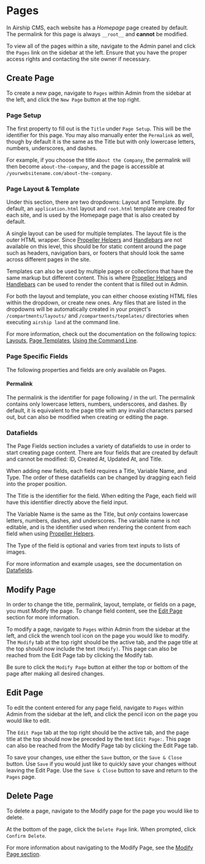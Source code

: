 # Pages
In Airship CMS, each website has a _Homepage_ page created by default. The permalink for this page is always `__root__` and **cannot** be modified.

To view all of the pages within a site, navigate to the Admin panel and click the `Pages` link on the sidebar at the left. Ensure that you have the proper access rights and contacting the site owner if necessary.


## Create Page
To create a new page, navigate to `Pages` within Admin from the sidebar at the left, and click the `New Page` button at the top right.

### Page Setup
The first property to fill out is the `Title` under `Page Setup`. This will be the identifier for this page. You may also manually enter the `Permalink` as well, though by default it is the same as the Title but with only lowercase letters, numbers, underscores, and dashes.

For example, if you choose the title `About the Company`, the permalink will then become `about-the-company`, and the page is accessible at `/yourwebsitename.com/about-the-company`.


### Page Layout & Template
Under this section, there are two dropdowns: Layout and Template. By default, an `application.html` layout and `root.html` template are created for each site, and is used by the Homepage page that is also created by default.

A single layout can be used for multiple templates. The layout file is the outer HTML wrapper. Since [Propeller Helpers](Propeller-Helpers.md) and [Handlebars](HandlebarsJS.md) are not available on this level, this should be for static content around the page such as headers, navigation bars, or footers that should look the same across different pages in the site.

Templates can also be used by multiple pages or collections that have the same markup but different content. This is where [Propeller Helpers](Propeller-Helpers.md) and [Handlebars](HandlebarsJS.md) can be used to render the content that is filled out in Admin.

For both the layout and template, you can either choose existing HTML files within the dropdown, or create new ones. Any files that are listed in the dropdowns will be automatically created in your project's `/compartments/layouts/` and `/compartments/tepmlates/` directories when executing `airship land` at the command line.

For more information, check out the documentation on the following topics: [Layouts](Layouts.md), [Page Templates](Page-Templates.md), [Using the Command Line](Using-the-Command-Line.md).


### Page Specific Fields
The following properties and fields are only available on Pages.

#### Permalink
The permalink is the identifier for page following / in the url. The permalink contains only lowercase letters, numbers, underscores, and dashes. By default, it is equivalent to the page title with any invalid characters parsed out, but can also be modified when creating or editing the page.


### Datafields  
The Page Fields section includes a variety of datafields to use in order to start creating page content. There are four fields that are created by default and cannot be modified: ID, Created At, Updated At, and Title.

When adding new fields, each field requires a Title, Variable Name, and Type. The order of these datafields can be changed by dragging each field into the proper position.

The Title is the identifier for the field. When editing the Page, each field will have this identifier directly above the field input.

The Variable Name is the same as the Title, but _only_ contains lowercase letters, numbers, dashes, and underscores. The variable name is not editable, and is the identifier used when rendering the content from each field when using [Propeller Helpers](Propeller-Helpers.md).

The Type of the field is optional and varies from text inputs to lists of images.

For more information and example usages, see the documentation on [Datafields](Datafields.md).


## Modify Page
In order to change the title, permalink, layout, template, or fields on a page, you must Modify the page. To change field content, see the [Edit Page](#edit-page) section for more information.

To modify a page, navigate to `Pages` within Admin from the sidebar at the left, and click the wrench tool icon on the page you would like to modify. The `Modify` tab at the top right should be the active tab, and the page title at the top should now include the text `(Modify)`. This page can also be reached from the Edit Page tab by clicking the Modify tab.

Be sure to click the `Modify Page` button at either the top or bottom of the page after making all desired changes.



## Edit Page
To edit the content entered for any page field, navigate to `Pages` within Admin from the sidebar at the left, and click the pencil icon on the page you would like to edit.

The `Edit Page` tab at the top right should be the active tab, and the page title at the top should now be preceded by the text `Edit Page:`. This page can also be reached from the Modify Page tab by clicking the Edit Page tab.

To save your changes, use either the `Save` button, or the `Save & Close` button. Use `Save` if you would just like to quickly save your changes without leaving the Edit Page. Use the `Save & Close` button to save and return to the `Pages` page. 


## Delete Page
To delete a page, navigate to the Modify page for the page you would like to delete.

At the bottom of the page, click the `Delete Page` link. When prompted, click `Confirm Delete`.

For more information about navigating to the Modify Page, see the [Modify Page section](#modify-page).
